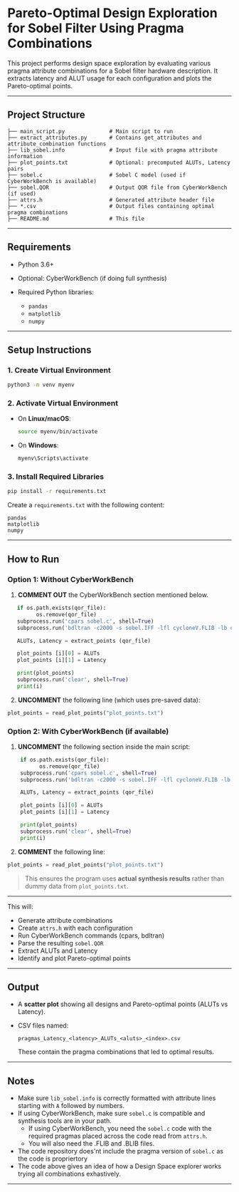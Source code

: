 

# Pareto-Optimal Design Exploration for Sobel Filter Using Pragma Combinations

This project performs design space exploration by evaluating various pragma attribute combinations for a Sobel filter hardware description. It extracts latency and ALUT usage for each configuration and plots the Pareto-optimal points.

---

## Project Structure

```
├── main_script.py              # Main script to run
├── extract_attributes.py       # Contains get_attributes and attribute_combination functions
├── lib_sobel.info              # Input file with pragma attribute information
├── plot_points.txt             # Optional: precomputed ALUTs, Latency pairs
├── sobel.c                     # Sobel C model (used if CyberWorkBench is available)
├── sobel.QOR                   # Output QOR file from CyberWorkBench (if used)
├── attrs.h                     # Generated attribute header file
├── *.csv                       # Output files containing optimal pragma combinations
├── README.md                   # This file
```

---

## Requirements

* Python 3.6+
* Optional: CyberWorkBench (if doing full synthesis)
* Required Python libraries:

  * `pandas`
  * `matplotlib`
  * `numpy`

---

## Setup Instructions

### 1. Create Virtual Environment

```bash
python3 -m venv myenv
```

### 2. Activate Virtual Environment

* On **Linux/macOS**:

  ```bash
  source myenv/bin/activate
  ```
* On **Windows**:

  ```bash
  myenv\Scripts\activate
  ```

### 3. Install Required Libraries

```bash
pip install -r requirements.txt
```

Create a `requirements.txt` with the following content:

```
pandas
matplotlib
numpy
```

---

## How to Run

### Option 1: Without CyberWorkBench

1. **COMMENT OUT** the CyberWorkBench section mentioned below.
 ```python
    if os.path.exists(qor_file):
          os.remove(qor_file)
    subprocess.run('cpars sobel.c', shell=True)
    subprocess.run('bdltran -c2000 -s sobel.IFF -lfl cycloneV.FLIB -lb cycloneV.BLIB', shell=True)

    ALUTs, Latency = extract_points (qor_file)

    plot_points [i][0] = ALUTs
    plot_points [i][1] = Latency

    print(plot_points)
    subprocess.run('clear', shell=True)
    print(i)
```

2. **UNCOMMENT** the following line (which uses pre-saved data):

```python
plot_points = read_plot_points("plot_points.txt")
```

### Option 2: With CyberWorkBench (if available)

1. **UNCOMMENT** the following section inside the main script:

```python
    if os.path.exists(qor_file):
          os.remove(qor_file)
    subprocess.run('cpars sobel.c', shell=True)
    subprocess.run('bdltran -c2000 -s sobel.IFF -lfl cycloneV.FLIB -lb cycloneV.BLIB', shell=True)

    ALUTs, Latency = extract_points (qor_file)

    plot_points [i][0] = ALUTs
    plot_points [i][1] = Latency

    print(plot_points)
    subprocess.run('clear', shell=True)
    print(i)
```

2. **COMMENT** the following line:

```python
plot_points = read_plot_points("plot_points.txt")
```

> This ensures the program uses **actual synthesis results** rather than dummy data from `plot_points.txt`.

---

This will:

* Generate attribute combinations
* Create `attrs.h` with each configuration
* Run CyberWorkBench commands (cpars, bdltran)
* Parse the resulting `sobel.QOR`
* Extract ALUTs and Latency
* Identify and plot Pareto-optimal points

---

## Output

* A **scatter plot** showing all designs and Pareto-optimal points (ALUTs vs Latency).
* CSV files named:

  ```
  pragmas_Latency_<latency>_ALUTs_<aluts>_<index>.csv
  ```

  These contain the pragma combinations that led to optimal results.

---

## Notes

* Make sure `lib_sobel.info` is correctly formatted with attribute lines starting with `A` followed by numbers.
* If using CyberWorkBench, make sure `sobel.c` is compatible and synthesis tools are in your path.
  * If using CyberWorkBench, you need the `sobel.c` code with the required pragmas placed across the code read from `attrs.h`.
  * You will also need the .FLIB and .BLIB files.
* The code repository does'nt include the pragma version of `sobel.c` as the code is propriertory
* The code above gives an idea of how a Design Space explorer works trying all combinations exhastively.

---

